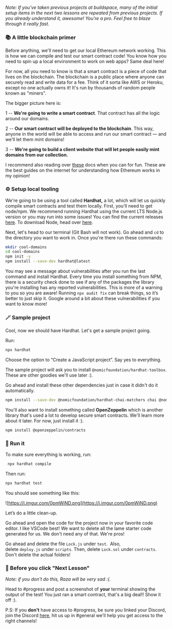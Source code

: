 *Note: If you've taken previous projects at buildspace, many of the initial setup items in the next two lessons are repeated from previous projects. If you already understand it, awesome! You're a pro. Feel free to blaze through it really fast.*

### 📚 A little blockchain primer

Before anything, we'll need to get our local Ethereum network working. This is how we can compile and test our smart contract code! You know how you need to spin up a local environment to work on web apps? Same deal here!

For now, all you need to know is that a smart contract is a piece of code that lives on the blockchain. The blockchain is a public place where anyone can securely read and write data for a fee. Think of it sorta like AWS or Heroku, except no one actually owns it! It's run by thousands of random people known as "miners".

The bigger picture here is:

1 -- **We're going to write a smart contract**. That contract has all the logic around our domains.

2 -- **Our smart contract will be deployed to the blockchain**. This way, anyone in the world will be able to access and run our smart contract — and we'll let them mint domains!

3 -- **We're going to build a client website that will let people easily mint domains from our collection.**

I recommend also reading over [these](https://ethereum.org/en/developers/docs/intro-to-ethereum/) docs when you can for fun. These are the best guides on the internet for understanding how Ethereum works in my opinion!

### ⚙️ Setup local tooling

We're going to be using a tool called **Hardhat,** a lot, which will let us quickly compile smart contracts and test them locally. First, you'll need to get node/npm. We recommend running Hardhat using the current LTS Node.js version or you may run into some issues! You can find the current releases [here](https://nodejs.org/en/about/releases/). To download Node, head over [here](https://nodejs.org/en/download/).

Next, let's head to our terminal (Git Bash will not work). Go ahead and `cd` to the directory you want to work in. Once you're there run these commands:

```bash
mkdir cool-domains
cd cool-domains
npm init -y
npm install --save-dev hardhat@latest
```

You may see a message about vulnerabilities after you run the last command and install Hardhat. Every time you install something from NPM, there is a security check done to see if any of the packages the library you're installing has any reported vulnerabilities. This is more of a warning to you so you are aware! Running `npx audit fix` can break things, so it’s better to just skip it. Google around a bit about these vulnerabilities if you want to know more!

### 🪄 Sample project

Cool, now we should have Hardhat. Let's get a sample project going.

Run:

```bash
npx hardhat
```

Choose the option to “Create a JavaScript project”. Say yes to everything.

The sample project will ask you to install `@nomicfoundation/hardhat-toolbox`. These are other goodies we'll use later :).

Go ahead and install these other dependencies just in case it didn't do it automatically.

```bash
npm install --save-dev @nomicfoundation/hardhat-chai-matchers chai @nomiclabs/hardhat-ethers ethers
```

You'll also want to install something called **OpenZeppelin** which is another library that's used a lot to develop secure smart contracts. We'll learn more about it later. For now, just install it :).

```bash
npm install @openzeppelin/contracts
```

### 🌟 Run it

To make sure everything is working, run:

```bash
 npx hardhat compile
```

Then run:

```bash
npx hardhat test
```

You should see something like this:

![https://i.imgur.com/0pmWiND.png](https://i.imgur.com/0pmWiND.png)

Let’s do a little clean-up.

Go ahead and open the code for the project now in your favorite code editor. I like VSCode best! We want to delete all the lame starter code generated for us. We don't need any of that. We're pros!

Go ahead and delete the file `Lock.js` under `test`.  Also, delete `deploy.js` under `scripts`. Then, delete `Lock.sol` under `contracts`. Don't delete the actual folders!

### 🚨 Before you click "Next Lesson"

*Note: if you don't do this, Raza will be very sad :(.*

Head to #progress and post a screenshot of **your** terminal showing the output of the test! You just ran a smart contract, that's a big deal!! Show it off :).

P.S: If you **don't** have access to #progress, be sure you linked your Discord, join the Discord [here](https://discord.gg/buildspace), hit us up in #general we'll help you get access to the right channels!

